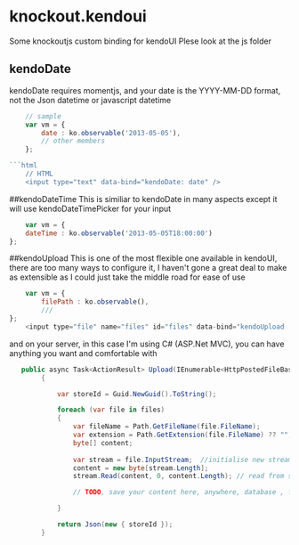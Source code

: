 knockout.kendoui
================

Some knockoutjs custom binding for kendoUI
Plese look at the js folder

## kendoDate

kendoDate requires momentjs, and your date is the YYYY-MM-DD format, not the Json datetime or javascript datetime
```javascript
    // sample
    var vm = {
        date : ko.observable('2013-05-05'),
        // other members
    };

```html
    // HTML
    <input type="text" data-bind="kendoDate: date" />
```

##kendoDateTime
This is similiar to kendoDate in many aspects except it will use kendoDateTimePicker for your input
```javascript 
	var vm = {
	dateTime : ko.observable('2013-05-05T18:00:00')
};
```
##kendoUpload
This is one of the most flexible one available in kendoUI, there are too many ways to configure it, I haven't gone a great deal to make as extensible as I could just take the middle road for ease of use

```javascript 
	var vm = {
		filePath : ko.observable(),
		///
};
	<input type="file" name="files" id="files" data-bind="kendoUpload : your_path"/>
```

and on your server, in this case I'm using C# (ASP.Net MVC), you can have anything you want and comfortable with
```csharp
   public async Task<ActionResult> Upload(IEnumerable<HttpPostedFileBase> files)
        {

            var storeId = Guid.NewGuid().ToString();

            foreach (var file in files)
            {
                var fileName = Path.GetFileName(file.FileName);
                var extension = Path.GetExtension(file.FileName) ?? "";
                byte[] content;
             
	            var stream = file.InputStream;  //initialise new stream
	            content = new byte[stream.Length];
	            stream.Read(content, 0, content.Length); // read from stream to byte array

	            // TODO, save your content here, anywhere, database , file system

            }

            return Json(new { storeId });
        }

